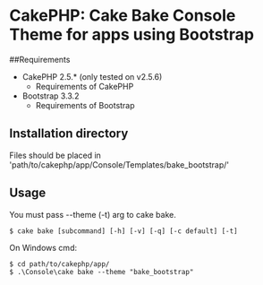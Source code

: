 # CakePHP: Cake Bake Console Theme for apps using Bootstrap

##Requirements 
* CakePHP 2.5.* (only tested on v2.5.6)
  * Requirements of CakePHP
* Bootstrap 3.3.2
  * Requirements of Bootstrap

## Installation directory
Files should be placed in 'path/to/cakephp/app/Console/Templates/bake_bootstrap/'

## Usage
You must pass --theme (-t) arg to cake bake.

    $ cake bake [subcommand] [-h] [-v] [-q] [-c default] [-t]

On Windows cmd:

    $ cd path/to/cakephp/app/
    $ .\Console\cake bake --theme "bake_bootstrap"

